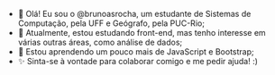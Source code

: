- 👋 Olá! Eu sou o @brunoasrocha, um estudante de Sistemas de Computação, pela UFF e Geógrafo, pela PUC-Rio;
- 👀 Atualmente, estou estudando front-end, mas tenho interesse em várias outras áreas, como análise de dados;
- 🌱 Estou aprendendo um pouco mais de JavaScript e Bootstrap;
- ✨ Sinta-se à vontade para colaborar comigo e me pedir ajuda! :) 

